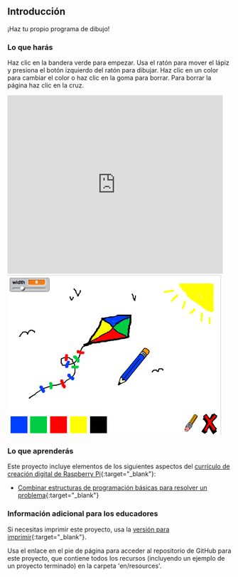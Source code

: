 ## Introducción

¡Haz tu propio programa de dibujo!

### Lo que harás

Haz clic en la bandera verde para empezar. Usa el ratón para mover el lápiz y presiona el botón izquierdo del ratón para dibujar. Haz clic en un color para cambiar el color o haz clic en la goma para borrar. Para borrar la página haz clic en la cruz.

<div class="scratch-preview">
  <iframe allowtransparency="true" width="485" height="402" src="https://scratch.mit.edu/projects/embed/63473366/?autostart=false" frameborder="0"></iframe>
  <img src="images/paint-final.png">
</div>

### Lo que aprenderás

Este proyecto incluye elementos de los siguientes aspectos del [currículo de creación digital de Raspberry Pi](http://rpf.io/curriculum){:target="_blank"}:

+ [Combinar estructuras de programación básicas para resolver un problema](https://www.raspberrypi.org/curriculum/programming/builder){:target="_blank"}

### Información adicional para los educadores

Si necesitas imprimir este proyecto, usa la [versión para imprimir](https://projects.raspberrypi.org/en/projects/paint-box/print){:target="_blank"}.

Usa el enlace en el pie de página para acceder al repositorio de GitHub para este proyecto, que contiene todos los recursos (incluyendo un ejemplo de un proyecto terminado) en la carpeta 'en/resources'.